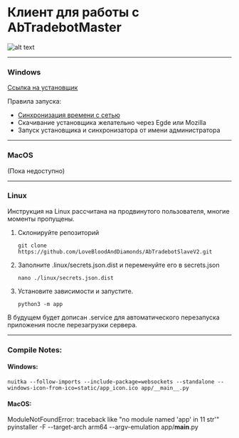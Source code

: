 # Клиент для работы с AbTradebotMaster
![alt text](static/app_icon.ico)

---


### Windows
[Ссылка на установщик](portable/Windows/AbTradebotInstaller.exe)<br>

Правила запуска:
- [Синхронизация времени с сетью](portable/Windows/TimeSync.bat)
- Скачивание установщика желательно через Egde или Mozilla
- Запуск установщика и синхронизатора от имени администратора


---

### MacOS
(Пока недоступно)<br>

---

### Linux
Инструкция на Linux рассчитана на продвинутого пользователя, многие моменты
пропущены.

1. Склонируйте репозиторий
   ```shell
   git clone https://github.com/LoveBloodAndDiamonds/AbTradebotSlaveV2.git
   ```
2. Заполните .linux/secrets.json.dist и переменуйте его в secrets.json
    ```shell
   nano ./linux/secrets.json.dist
    ```
3. Установите зависимости и запустите.
    ```shell
   python3 -m app
   ```

В будущем будет дописан .service  для автоматического перезапуска
приложения после перезагрузки сервера.

---

### Compile Notes:

#### Windows:
```shell
nuitka --follow-imports --include-package=websockets --standalone --windows-icon-from-ico=static/app_icon.ico app/__main__.py
```

#### MacOS:
ModuleNotFoundError:
    traceback like "no module named 'app' in 11 str'"
    pyinstaller -F --target-arch arm64 --argv-emulation app/__main__.py
